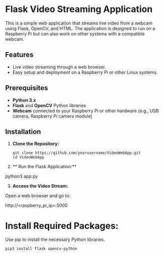 # Flask Video Streaming Application

This is a simple web application that streams live video from a webcam using Flask, OpenCV, and HTML. The application is designed to run on a Raspberry Pi but can also work on other systems with a compatible webcam.

## Features

- Live video streaming through a web browser.
- Easy setup and deployment on a Raspberry Pi or other Linux systems.

## Prerequisites

- **Python 3.x**
- **Flask** and **OpenCV** Python libraries
- **Webcam** connected to your Raspberry Pi or other hardware (e.g., USB camera, Raspberry Pi camera module)

## Installation

1. **Clone the Repository:**

   ```
   git clone https://github.com/yourusername/VideoWebApp.git
   cd VideoWebApp
    ```
2. ** Run the Flask Application:**

python3 app.py

3. **Access the Video Stream:**

Open a web browser and go to:

http://<raspberry_pi_ip>:5000

# Install Required Packages:

Use pip to install the necessary Python libraries.

 ```pip3 install flask opencv-python ```
